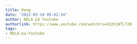 ```yaml
---
title: Kong
date: "2022-03-19 05:42:34"
author: NDLA på Youtube
authorlink: https://www.youtube.com/watch?v=632UjWTL720
tags:
- NDLA-pa-Youtube
---
```

